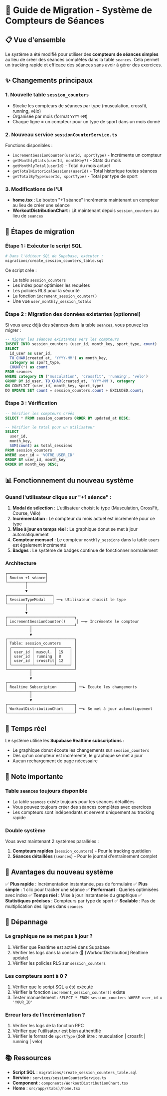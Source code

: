 # 🔄 Guide de Migration - Système de Compteurs de Séances

## 📋 Vue d'ensemble

Le système a été modifié pour utiliser des **compteurs de séances simples** au lieu de créer des séances complètes dans la table `seances`. Cela permet un tracking rapide et efficace des séances sans avoir à gérer des exercices.

## ✨ Changements principaux

### 1. **Nouvelle table `session_counters`**
- Stocke les compteurs de séances par type (musculation, crossfit, running, vélo)
- Organisée par mois (format `YYYY-MM`)
- Chaque ligne = un compteur pour un type de sport dans un mois donné

### 2. **Nouveau service `sessionCounterService.ts`**
Fonctions disponibles :
- `incrementSessionCounter(userId, sportType)` - Incrémente un compteur
- `getMonthlyStats(userId, monthKey?)` - Stats du mois
- `getMonthlyTotal(userId)` - Total du mois actuel
- `getTotalHistoricalSessions(userId)` - Total historique toutes séances
- `getTotalByType(userId, sportType)` - Total par type de sport

### 3. **Modifications de l'UI**
- **home.tsx** : Le bouton "+1 séance" incrémente maintenant un compteur au lieu de créer une séance
- **WorkoutDistributionChart** : Lit maintenant depuis `session_counters` au lieu de `seances`

## 🚀 Étapes de migration

### Étape 1 : Exécuter le script SQL
```bash
# Dans l'éditeur SQL de Supabase, exécuter :
migrations/create_session_counters_table.sql
```

Ce script crée :
- La table `session_counters`
- Les index pour optimiser les requêtes
- Les policies RLS pour la sécurité
- La fonction `increment_session_counter()`
- Une vue `user_monthly_session_totals`

### Étape 2 : Migration des données existantes (optionnel)

Si vous avez déjà des séances dans la table `seances`, vous pouvez les migrer :

```sql
-- Migrer les séances existantes vers les compteurs
INSERT INTO session_counters (user_id, month_key, sport_type, count)
SELECT 
  id_user as user_id,
  TO_CHAR(created_at, 'YYYY-MM') as month_key,
  category as sport_type,
  COUNT(*) as count
FROM seances
WHERE category IN ('musculation', 'crossfit', 'running', 'velo')
GROUP BY id_user, TO_CHAR(created_at, 'YYYY-MM'), category
ON CONFLICT (user_id, month_key, sport_type) 
DO UPDATE SET count = session_counters.count + EXCLUDED.count;
```

### Étape 3 : Vérification

```sql
-- Vérifier les compteurs créés
SELECT * FROM session_counters ORDER BY updated_at DESC;

-- Vérifier le total pour un utilisateur
SELECT 
  user_id,
  month_key,
  SUM(count) as total_sessions
FROM session_counters
WHERE user_id = 'VOTRE_USER_ID'
GROUP BY user_id, month_key
ORDER BY month_key DESC;
```

## 📊 Fonctionnement du nouveau système

### Quand l'utilisateur clique sur "+1 séance" :

1. **Modal de sélection** : L'utilisateur choisit le type (Musculation, CrossFit, Course, Vélo)
2. **Incrémentation** : Le compteur du mois actuel est incrémenté pour ce type
3. **Mise à jour en temps réel** : Le graphique donut se met à jour automatiquement
4. **Compteur mensuel** : Le compteur `monthly_sessions` dans la table `users` est également incrémenté
5. **Badges** : Le système de badges continue de fonctionner normalement

### Architecture

```
┌─────────────────┐
│ Bouton +1 séance│
└────────┬────────┘
         │
         ▼
┌────────────────────┐
│ SessionTypeModal   │ ──► Utilisateur choisit le type
└────────┬───────────┘
         │
         ▼
┌──────────────────────────────┐
│ incrementSessionCounter()     │ ──► Incrémente le compteur
└──────────┬───────────────────┘
           │
           ▼
┌──────────────────────────────┐
│ Table: session_counters      │
│ ┌─────────┬─────────┬──────┐ │
│ │ user_id │ muscul. │ 15   │ │
│ │ user_id │ running │ 8    │ │
│ │ user_id │ crossfit│ 12   │ │
│ └─────────┴─────────┴──────┘ │
└──────────┬───────────────────┘
           │
           ▼
┌──────────────────────────────┐
│ Realtime Subscription        │ ──► Écoute les changements
└──────────┬───────────────────┘
           │
           ▼
┌──────────────────────────────┐
│ WorkoutDistributionChart     │ ──► Se met à jour automatiquement
└──────────────────────────────┘
```

## 🔄 Temps réel

Le système utilise les **Supabase Realtime subscriptions** :
- Le graphique donut écoute les changements sur `session_counters`
- Dès qu'un compteur est incrémenté, le graphique se met à jour
- Aucun rechargement de page nécessaire

## 📝 Note importante

### Table `seances` toujours disponible
- La table `seances` existe toujours pour les séances détaillées
- Vous pouvez toujours créer des séances complètes avec exercices
- Les compteurs sont indépendants et servent uniquement au tracking rapide

### Double système
Vous avez maintenant 2 systèmes parallèles :
1. **Compteurs rapides** (`session_counters`) - Pour le tracking quotidien
2. **Séances détaillées** (`seances`) - Pour le journal d'entraînement complet

## 🎯 Avantages du nouveau système

✅ **Plus rapide** : Incrémentation instantanée, pas de formulaire
✅ **Plus simple** : 1 clic pour tracker une séance
✅ **Performant** : Queries optimisées avec index
✅ **Temps réel** : Mise à jour instantanée du graphique
✅ **Statistiques précises** : Compteurs par type de sport
✅ **Scalable** : Pas de multiplication des lignes dans `seances`

## 🐛 Dépannage

### Le graphique ne se met pas à jour ?
1. Vérifier que Realtime est activé dans Supabase
2. Vérifier les logs dans la console (🔄 [WorkoutDistribution] Realtime update)
3. Vérifier les policies RLS sur `session_counters`

### Les compteurs sont à 0 ?
1. Vérifier que le script SQL a été exécuté
2. Vérifier la fonction `increment_session_counter()` existe
3. Tester manuellement : `SELECT * FROM session_counters WHERE user_id = 'YOUR_ID'`

### Erreur lors de l'incrémentation ?
1. Vérifier les logs de la fonction RPC
2. Vérifier que l'utilisateur est bien authentifié
3. Vérifier le format de `sportType` (doit être : musculation | crossfit | running | velo)

## 📚 Ressources

- **Script SQL** : `migrations/create_session_counters_table.sql`
- **Service** : `services/sessionCounterService.ts`
- **Component** : `components/WorkoutDistributionChart.tsx`
- **Home** : `src/app/(tabs)/home.tsx`
